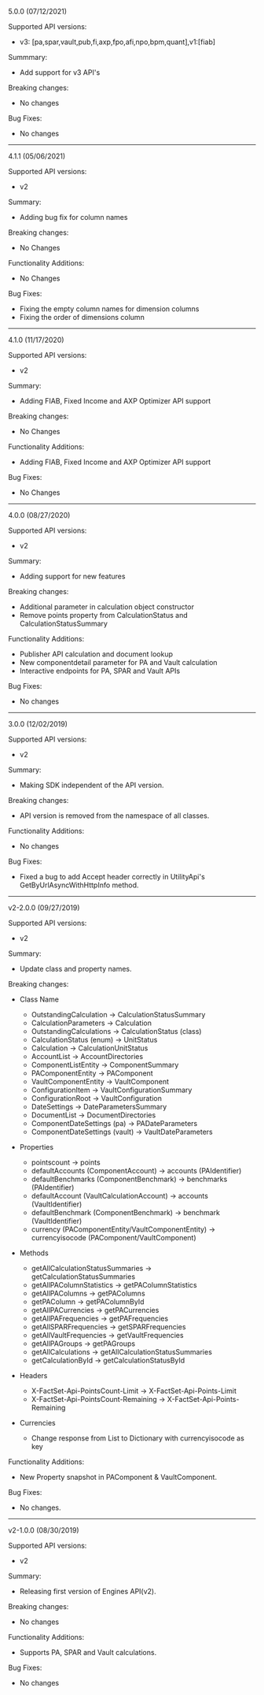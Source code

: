 5.0.0 (07/12/2021)

Supported API versions:

* v3: [pa,spar,vault,pub,fi,axp,fpo,afi,npo,bpm,quant],v1:[fiab]

Summmary:
* Add support for v3 API's

Breaking changes:
* No changes

Bug Fixes:
* No changes

-----------------------

4.1.1 (05/06/2021)

Supported API versions:
* v2

Summary:
* Adding bug fix for column names 

Breaking changes:
* No Changes

Functionality Additions:
* No Changes

Bug Fixes:
* Fixing the empty column names for dimension columns
* Fixing the order of dimensions column

-----------------------

4.1.0 (11/17/2020)

Supported API versions:
* v2

Summary:
* Adding FIAB, Fixed Income and AXP Optimizer API support

Breaking changes:
* No Changes

Functionality Additions:
* Adding FIAB, Fixed Income and AXP Optimizer API support

Bug Fixes:
* No Changes

-----------------------

4.0.0 (08/27/2020)

Supported API versions:
* v2

Summary:
* Adding support for new features

Breaking changes:
* Additional parameter in calculation object constructor
* Remove points property from CalculationStatus and CalculationStatusSummary

Functionality Additions:
* Publisher API calculation and document lookup
* New componentdetail parameter for PA and Vault calculation
* Interactive endpoints for PA, SPAR and Vault APIs

Bug Fixes:
* No changes

-----------------------

3.0.0 (12/02/2019)

Supported API versions:
* v2
 
Summary:
* Making SDK independent of the API version.
 
Breaking changes:
* API version is removed from the namespace of all classes.
 
Functionality Additions:
* No changes
 
Bug Fixes:
* Fixed a bug to add Accept header correctly in UtilityApi's GetByUrlAsyncWithHttpInfo method.

-----------------------

v2-2.0.0 (09/27/2019)

Supported API versions:
* v2

Summary:
* Update class and property names.

Breaking changes:

* Class Name
  * OutstandingCalculation -> CalculationStatusSummary
  * CalculationParameters -> Calculation
  * OutstandingCalculations -> CalculationStatus (class)
  * CalculationStatus (enum) -> UnitStatus
  * Calculation -> CalculationUnitStatus
  * AccountList -> AccountDirectories
  * ComponentListEntity -> ComponentSummary
  * PAComponentEntity -> PAComponent
  * VaultComponentEntity -> VaultComponent
  * ConfigurationItem -> VaultConfigurationSummary
  * ConfigurationRoot -> VaultConfiguration
  * DateSettings -> DateParametersSummary
  * DocumentList -> DocumentDirectories
  * ComponentDateSettings (pa) -> PADateParameters
  * ComponentDateSettings (vault) -> VaultDateParameters

* Properties
  * pointscount -> points
  * defaultAccounts (ComponentAccount) -> accounts (PAIdentifier)
  * defaultBenchmarks (ComponentBenchmark) -> benchmarks (PAIdentifier)
  * defaultAccount (VaultCalculationAccount) -> accounts (VaultIdentifier)
  * defaultBenchmark (ComponentBenchmark) -> benchmark (VaultIdentifier)
  * currency (PAComponentEntity/VaultComponentEntity) -> currencyisocode (PAComponent/VaultComponent)
  
* Methods
  * getAllCalculationStatusSummaries -> getCalculationStatusSummaries
  * getAllPAColumnStatistics -> getPAColumnStatistics
  * getAllPAColumns -> getPAColumns
  * getPAColumn -> getPAColumnById
  * getAllPACurrencies -> getPACurrencies
  * getAllPAFrequencies -> getPAFrequencies
  * getAllSPARFrequencies -> getSPARFrequencies
  * getAllVaultFrequencies -> getVaultFrequencies
  * getAllPAGroups -> getPAGroups
  * getAllCalculations -> getAllCalculationStatusSummaries
  * getCalculationById -> getCalculationStatusById

* Headers
  * X-FactSet-Api-PointsCount-Limit -> X-FactSet-Api-Points-Limit
  * X-FactSet-Api-PointsCount-Remaining -> X-FactSet-Api-Points-Remaining
  
* Currencies
  * Change response from List to Dictionary with currencyisocode as key
  
Functionality Additions:
* New Property snapshot in PAComponent & VaultComponent.

Bug Fixes:
* No changes.

-----------------------

v2-1.0.0 (08/30/2019)

Supported API versions:
* v2
 
Summary:
* Releasing first version of Engines API(v2).
 
Breaking changes:
* No changes
 
Functionality Additions:
* Supports PA, SPAR and Vault calculations.
 
Bug Fixes:
* No changes